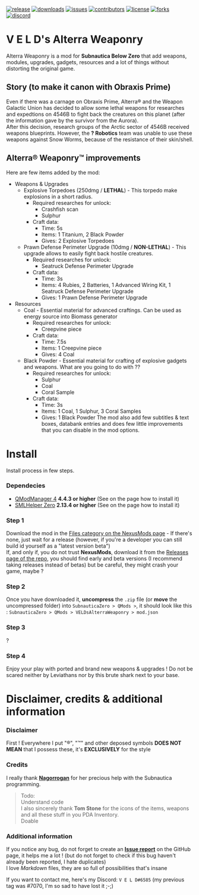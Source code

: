 [![release](https://img.shields.io/github/release/VELD-Dev/AltarraWeaponry?style=plastic)](https://github.com/VELD-Dev/AlterraWeaponry/releases "Last version name of the mod")
[![downloads](https://img.shields.io/github/downloads/VELD-Dev/AltarraWeaponry/total.svg?style=plastic)](https://github.com/VELD-Dev/AlterraWeaponry/downloads "Downloads count of the mod")
[![issues](https://img.shields.io/github/issues/VELD-Dev/AlterraWeaponry?style=plastic)](https://github.com/VELD-Dev/AlterraWeaponry/issues "Issues of the mod")
[![contributors](https://img.shields.io/github/contributors/VELD-Dev/AltarraWeaponry?style=plastic)](https://github.com/VELD-Dev/AlterraWeaponry/contributors "Contributors of the project")
[![license](https://img.shields.io/badge/license-CC--BY--NC-green?style=plastic)](https://github.com/VELD-Dev/AlterraWeaponry/blob/master/LICENSE.txt "License of the mod")
[![forks](https://img.shields.io/github/forks/VELD-Dev/AlterraWeaponry?style=plastic)](https://github.com/VELD-Dev/AlterraWeaponry/network/members "Forks on GitHub of the project")
[![discord](https://img.shields.io/discord/324207629784186882?color=informational&label=subnautica%20modding&logo=discord&style=plastic)](https://discord.gg/7M7cJWXMRe)

# V E L D's Alterra Weaponry
Alterra Weaponry is a mod for **Subnautica Below Zero** that add weapons, modules, upgrades, gadgets, resources and a lot of things without distorting the original game.

## Story (to make it canon with Obraxis Prime)
Even if there was a carnage on Obraxis Prime, Alterra® and the Weapon Galactic Union has decided to allow some lethal weapons for researches and expedtions on 4546B to fight back the creatures on this planet (after the information gave by the survivor from the Aurora).  
After this decision, research groups of the Arctic sector of 4546B received weapons blueprints. However, the **? Robotics** team was unable to use these weapons against Snow Worms, because of the resistance of their skin/shell.

## Alterra® Weaponry™ improvements
Here are few items added by the mod:
* Weapons & Upgrades
	* Explosive Torpedoes (250dmg / **LETHAL**) - This torpedo make explosions in a short radius.
		* Required researches for unlock:
			* Crashfish scan
			* Sulphur
		* Craft data:
			* Time: 5s
			* Items: 1 Titanium, 2 Black Powder
			* Gives: 2 Explosive Torpedoes
	* Prawn Defense Perimeter Upgrade (10dmg / **NON-LETHAL**) - This upgrade allows to easily fight back hostile creatures.
		* Required researches for unlock:
			* Seatruck Defense Perimeter Upgrade
		* Craft data:
			* Time: 3s
			* Items: 4 Rubies, 2 Batteries, 1 Advanced Wiring Kit, 1 Seatruck Defense Perimeter Upgrade
			* Gives: 1 Prawn Defense Perimeter Upgrade
* Resources
	* Coal - Essential material for advanced craftings. Can be used as energy source into Biomass generator
		* Required researches for unlock:
			* Creepvine piece
		* Craft data:
			* Time: 7.5s
			* Items: 1 Creepvine piece
			* Gives: 4 Coal
	* Black Powder - Essential material for crafting of explosive gadgets and weapons. What are you going to do with ??
		* Required researches for unlock:
			* Sulphur
			* Coal
			* Coral Sample
		* Craft data:
			* Time: 3s
			* Items: 1 Coal, 1 Sulphur, 3 Coral Samples
			* Gives: 1 Black Powder
The mod also add few subtitles & text boxes, databank entries and does few little improvements that you can disable in the mod options.

# Install
Install process in few steps.

### Dependecies
* [QModManager 4](https://www.nexusmods.com/subnauticabelowzero/mods/1 "NexusMods - QModManager 4") **4.4.3 or higher** (See on the page how to install it)
* [SMLHelper Zero](https://www.nexusmods.com/subnauticabelowzero/mods/34 "NexusMods - SMLHelper Zero") **2.13.4 or higher** (See on the page how to install it)

### Step 1
Download the mod in the [Files category on the NexusMods page](https://www.nexusmods.com/subnauticabelowzero/mods/286?tab=files "NexusMods - Alterra Weaponry > Files") - If there's none, just wait for a release (however, if you're a developer you can still build id yourself as a "latest version beta")  
If, and only if, you do not trust **NexusMods**, download it from the [Releases page of the repo](https://github.com/VELD-Dev/AlterraWeaponry/releases "Releases"), you should find early and beta versions (I recommend taking releases instead of betas) but be careful, they might crash your game, maybe ?

### Step 2
Once you have downloaded it, **uncompress** the `.zip` file (or **move** the uncompressed folder) into `SubnauticaZero > QMods >`, it should look like this : `SubnauticaZero > QMods > VELDsAlterraWeaponry > mod.json`

### Step 3
?

### Step 4
Enjoy your play with ported and brand new weapons & upgrades ! Do not be scared neither by Leviathans nor by this brute shark next to your base.

# Disclaimer, credits & additional information
### Disclaimer
First ! Everywhere I put "®", "™" and other deposed symbols **DOES NOT MEAN** that I possess these, it's **EXCLUSIVELY** for the style

### Credits
I really thank **[Nagorrogan](https://github.com/Nagorogan "Nagorrogan's GitHub account")** for her precious help with the Subnautica programming.  
> Todo:  
> Understand code  
I also sincerely thank **Tom Stone** for the icons of the items, weapons and all these stuff in you PDA Inventory.  
> Doable

### Additional information
If you notice any bug, do not forget to create an **[Issue report](https://github.com/VELD-Dev/AlterraWeaponry/issues "Issues")** on the GitHub page, it helps me a lot ! (but do not forget to check if this bug haven't already been reported, I hate duplicates)  
I love *Markdown* files, they are so full of possibilities that's insane
  
If you want to contact me, here's my Discord: `V E L D#6585` (my previous tag was #7070, I'm so sad to have lost it ;-;)  
